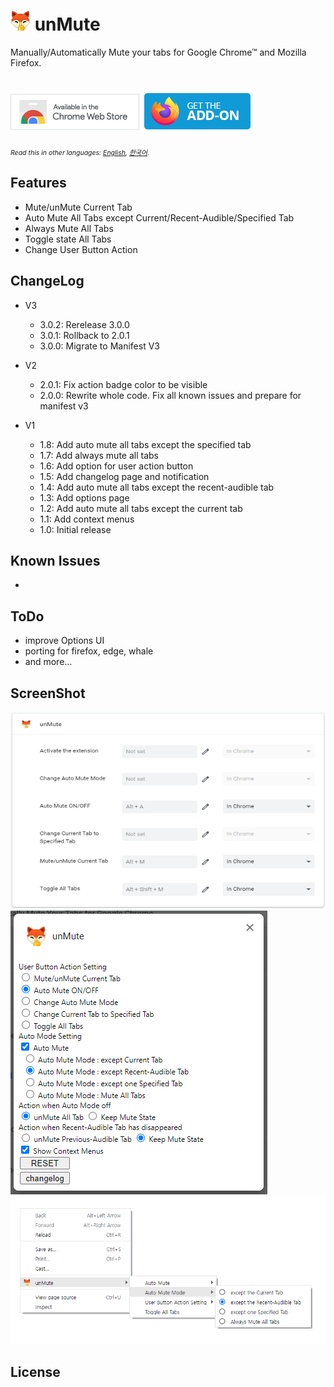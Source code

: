 # ![icon](./image/icons/prod/icon32.png) unMute

Manually/Automatically Mute your tabs for Google Chrome™ and Mozilla Firefox.

# [![Chrome Web Store](./image/chrome-web-store.png)](https://chrome.google.com/webstore/detail/unmute/lfedioibcednammacdoioeonimdbpige) [![Get the Firefox Add-on](./image/get-the-addon.png)](https://addons.mozilla.org/en-US/firefox/addon/unmute/)

<span style="font-size:0.75em">_Read this in other languages: [English](README.md), [한국어](README.ko.md)._</span>

## Features

- Mute/unMute Current Tab
- Auto Mute All Tabs except Current/Recent-Audible/Specified Tab
- Always Mute All Tabs
- Toggle state All Tabs
- Change User Button Action

## ChangeLog

- V3

  - 3.0.2: Rerelease 3.0.0
  - 3.0.1: Rollback to 2.0.1
  - 3.0.0: Migrate to Manifest V3

- V2

  - 2.0.1: Fix action badge color to be visible
  - 2.0.0: Rewrite whole code. Fix all known issues and prepare for manifest v3

- V1

  - 1.8: Add auto mute all tabs except the specified tab
  - 1.7: Add always mute all tabs
  - 1.6: Add option for user action button
  - 1.5: Add changelog page and notification
  - 1.4: Add auto mute all tabs except the recent-audible tab
  - 1.3: Add options page
  - 1.2: Add auto mute all tabs except the current tab
  - 1.1: Add context menus
  - 1.0: Initial release

## Known Issues

-

## ToDo

- improve Options UI
- porting for firefox, edge, whale
- and more...

## ScreenShot

![](image/screenshot/screenshot.png)
![](image/screenshot/screenshot_options.png)
![](image/screenshot/screenshot_context_menus.png)

## License

```

```
